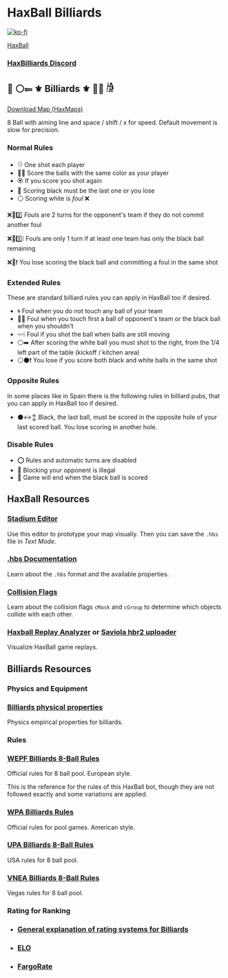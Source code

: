 # HaxBall Billiards

[![ko-fi](https://www.ko-fi.com/img/githubbutton_sm.svg)](https://ko-fi.com/carleslc)

[HaxBall](https://www.haxball.com/play)

### **[HaxBilliards Discord](https://discord.gg/z6pH3hEWsf)**

## 🎱  ⚪️⩴ ⚜️ Billiards ⚜️ 🔴🔵 𓀙

[Download Map (HaxMaps)](https://haxmaps.com/map/13561)

8 Ball with aiming line and space / shift / x for speed.
Default movement is slow for precision.

### Normal Rules

- 𓀙 One shot each player
- 🔴🔵 Score the balls with the same color as your player
- 🏵 If you score you shot again
- 🎱 Scoring black must be the last one or you lose
- ⚪️ Scoring white is _foul_ ❌

❌🟰2️⃣ _Fouls_ are 2 turns for the opponent's team if they do not commit another foul

❌🟰1️⃣❕ Fouls are only 1 turn if at least one team has only the black ball remaining

❌🎱❗️ You lose scoring the black ball and committing a foul in the same shot

### Extended Rules

These are standard billiard rules you can apply in HaxBall too if desired.

- 🌀 Foul when you do not touch any ball of your team
- 🔘❔ Foul when you touch first a ball of opponent's team or the black ball when you shouldn't
- 〰️❕ Foul if you shot the ball when balls are still moving
- ⚪️➡️ After scoring the white ball you must shot to the right, from the 1/4 left part of the table (kickoff / kitchen area)
- ⚪️⚫️❗️ You lose if you score both black and white balls in the same shot

### Opposite Rules

In some places like in Spain there is the following rules in billiard pubs, that you can apply in HaxBall too if desired.

- ⚫️↔️↕️ Black, the last ball, must be scored in the opposite hole of your last scored ball. You lose scoring in another hole.

### Disable Rules

- ⭕️ Rules and automatic turns are disabled
- 🛑 Blocking your opponent is illegal
- 🎱 Game will end when the black ball is scored

## HaxBall Resources

### [Stadium Editor](https://haxball-stadium-editor.github.io/)

Use this editor to prototype your map visually. Then you can save the `.hbs` file in _Text Mode_.

### [.hbs Documentation](https://github.com/haxball/haxball-issues/wiki/Stadium-(.hbs)-File)

Learn about the `.hbs` format and the available properties.

### [Collision Flags](https://github.com/haxball/haxball-issues/wiki/Collision-Flags)

Learn about the collision flags `cMask` and `cGroup` to determine which objects collide with each other.

### [Haxball Replay Analyzer](https://haxball-replay-analyzer.github.io/) or [Saviola hbr2 uploader](https://hax.saviola.de/r/)

Visualize HaxBall game replays.

## Billiards Resources

### Physics and Equipment

### **[Billiards physical properties](https://billiards.colostate.edu/faq/physics/physical-properties/)**

Physics empirical properties for billiards.

### Rules

### **[WEPF Billiards 8-Ball Rules](http://www.wepf.org/docs/rules_2019.pdf)**

Official rules for 8 ball pool. European style.

This is the reference for the rules of this HaxBall bot, though they are not followed exactly and some variations are applied.

### [WPA Billiards Rules](https://wpapool.com/rules-of-play/)

Official rules for pool games. American style.

### [UPA Billiards 8-Ball Rules](https://upatour.com/8-ball-rules/)

USA rules for 8 ball pool.

### [VNEA Billiards 8-Ball Rules](http://www.vnea.com/8-ball-rules.aspx)

Vegas rules for 8 ball pool.

### Rating for Ranking

- ### [General explanation of rating systems for Billiards](https://www.facebook.com/notes/349271919741780/)

- ### [ELO](https://en.wikipedia.org/wiki/Elo_rating_system)

- ### [FargoRate](https://www.fargorate.com/)

